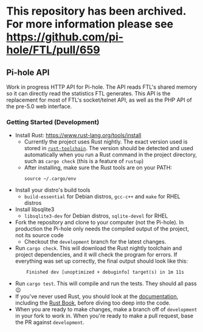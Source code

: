# This repository has been archived. For more information please see https://github.com/pi-hole/FTL/pull/659

## Pi-hole API

Work in progress HTTP API for Pi-hole.
The API reads FTL's shared memory so it can directly read the statistics FTL
generates. This API is the replacement for most of FTL's socket/telnet API, as
well as the PHP API of the pre-5.0 web interface.

### Getting Started (Development)

- Install Rust: https://www.rust-lang.org/tools/install
    - Currently the project uses Rust nightly. The exact version used is stored
      in [`rust-toolchain`](rust-toolchain). The version should be detected and
      used automatically when you run a Rust command in the project directory,
      such as `cargo check` (this is a feature of `rustup`)
    - After installing, make sure the Rust tools are on your PATH:
      ```
      source ~/.cargo/env
      ```
- Install your distro's build tools
    - `build-essential` for Debian distros, `gcc-c++` and `make` for RHEL
      distros
- Install libsqlite3
    - `libsqlite3-dev` for Debian distros, `sqlite-devel` for RHEL
- Fork the repository and clone to your computer (not the Pi-hole). In
  production the Pi-hole only needs the compiled output of the project, not its
  source code
    - Checkout the `development` branch for the latest changes.
- Run `cargo check`. This will download the Rust nightly toolchain and project
  dependencies, and it will check the program for errors. If everything was set
  up correctly, the final output should look like this:
  ```
      Finished dev [unoptimized + debuginfo] target(s) in 1m 11s
  ```
- Run `cargo test`. This will compile and run the tests. They should all pass
  :wink:
- If you've never used Rust, you should look at the [documentation][Rust Docs],
  including the [Rust Book], before diving too deep into the code.
- When you are ready to make changes, make a branch off of `development` in your
  fork to work in. When you're ready to make a pull request, base the PR against
  `development`.

[Rust Docs]: https://www.rust-lang.org/learn
[Rust Book]: https://doc.rust-lang.org/book/
